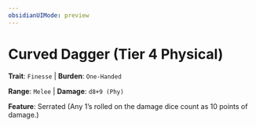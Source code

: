 ```yaml
---
obsidianUIMode: preview
---
```

# Curved Dagger (Tier 4 Physical)

**Trait**: `Finesse` | **Burden**: `One-Handed`

**Range**: `Melee` | **Damage**: `d8+9 (Phy)`

**Feature**: Serrated (Any 1’s rolled on the damage dice count as 10 points of damage.)